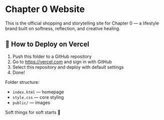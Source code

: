 # Chapter 0 Website

This is the official shopping and storytelling site for Chapter 0 — a lifestyle brand built on softness, reflection, and creative healing.

## 🚀 How to Deploy on Vercel

1. Push this folder to a GitHub repository
2. Go to https://vercel.com and sign in with GitHub
3. Select this repository and deploy with default settings
4. Done!

Folder structure:
- `index.html` — homepage
- `style.css` — core styling
- `public/` — images

Soft things for soft starts 🌿
